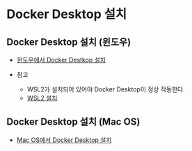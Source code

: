 # Docker Desktop 설치

## Docker Desktop 설치 (윈도우)
- [윈도우에서 Docker Destkop 설치](https://myanjini.tistory.com/entry/%EC%9C%88%EB%8F%84%EC%9A%B0%EC%97%90-%EB%8F%84%EC%BB%A4-%EB%8D%B0%EC%8A%A4%ED%81%AC%ED%83%91-%EC%84%A4%EC%B9%98)

- 참고
  - WSL2가 설치되어 있어야 Docker Desktop이 정상 작동한다.
  - [WSL2 설치](https://ohorange.tistory.com/56) 

## Docker Desktop 설치 (Mac OS)
- [Mac OS에서 Docker Desktop 설치](https://happylie.tistory.com/78)

